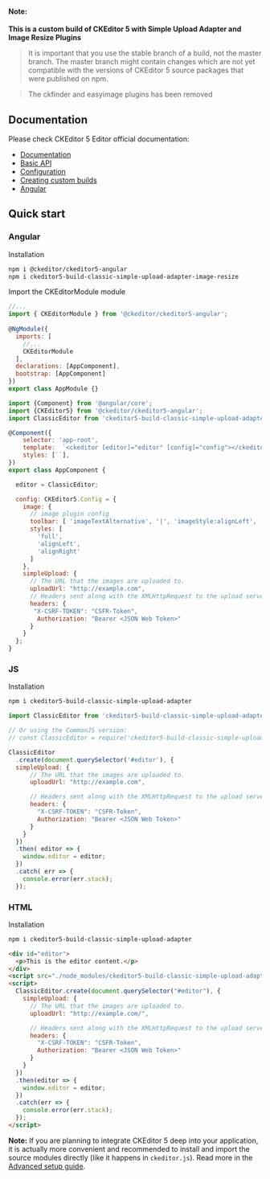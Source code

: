 #### Note:

**This is a custom build of CKEditor 5 with Simple Upload Adapter and Image Resize Plugins**
>It is important that you use the stable branch of a build, not the master branch. The master branch might contain changes which are not yet compatible with the versions of CKEditor 5 source packages that were published on npm.

>The ckfinder and easyimage plugins has been removed

## Documentation

Please check CKEditor 5 Editor official documentation:

-   [Documentation](https://ckeditor.com/docs/ckeditor5/latest/builds/guides/overview.html)
-   [Basic API](https://ckeditor.com/docs/ckeditor5/latest/builds/guides/integration/basic-api.html)
-   [Configuration](https://ckeditor.com/docs/ckeditor5/latest/builds/guides/integration/configuration.html)
-   [Creating custom builds](https://ckeditor.com/docs/ckeditor5/latest/builds/guides/development/custom-builds.html)
-   [Angular](https://ckeditor.com/docs/ckeditor5/latest/builds/guides/integration/frameworks/angular.html)

## Quick start

### Angular

Installation

```bash
npm i @ckeditor/ckeditor5-angular
npm i ckeditor5-build-classic-simple-upload-adapter-image-resize
```

Import the CKEditorModule module
```js
//...
import { CKEditorModule } from '@ckeditor/ckeditor5-angular';
 
@NgModule({
  imports: [
    //... 
    CKEditorModule
  ],
  declarations: [AppComponent],
  bootstrap: [AppComponent]
})
export class AppModule {}
```

```js
import {Component} from '@angular/core';
import {CKEditor5} from '@ckeditor/ckeditor5-angular';
import ClassicEditor from 'ckeditor5-build-classic-simple-upload-adapter-image-resize';

@Component({
    selector: 'app-root',
    template:  `<ckeditor [editor]="editor" [config]="config"></ckeditor>`,
    styles: [``],
})
export class AppComponent {

  editor = ClassicEditor;

  config: CKEditor5.Config = {
    image: {
      // image plugin config
      toolbar: [ 'imageTextAlternative', '|', 'imageStyle:alignLeft', 'imageStyle:full', 'imageStyle:alignRight' ],
      styles: [
        'full',
        'alignLeft',
        'alignRight'
      ]
    },
    simpleUpload: {
      // The URL that the images are uploaded to.
      uploadUrl: "http://example.com",
      // Headers sent along with the XMLHttpRequest to the upload server.
      headers: {
       "X-CSRF-TOKEN": "CSFR-Token",
        Authorization: "Bearer <JSON Web Token>"
      }
    }
  };
}
```

### JS

Installation

```bash
npm i ckeditor5-build-classic-simple-upload-adapter
```

```js
import ClassicEditor from 'ckeditor5-build-classic-simple-upload-adapter';

// Or using the CommonJS version:
// const ClassicEditor = require('ckeditor5-build-classic-simple-upload-adapter');

ClassicEditor
  .create(document.querySelector('#editor'), {
  simpleUpload: {
      // The URL that the images are uploaded to.
      uploadUrl: "http://example.com",

      // Headers sent along with the XMLHttpRequest to the upload server.
      headers: {
        "X-CSRF-TOKEN": "CSFR-Token",
        Authorization: "Bearer <JSON Web Token>"
      }
    }
  })
  .then( editor => {
    window.editor = editor;
  })
  .catch( err => {
    console.error(err.stack);
  });
```

### HTML

Installation

```bash
npm i ckeditor5-build-classic-simple-upload-adapter
```

```html
<div id="editor">
  <p>This is the editor content.</p>
</div>
<script src="./node_modules/ckeditor5-build-classic-simple-upload-adapter/build/ckeditor.js"></script>
<script>
  ClassicEditor.create(document.querySelector("#editor"), {
    simpleUpload: {
      // The URL that the images are uploaded to.
      uploadUrl: "http://example.com/",

      // Headers sent along with the XMLHttpRequest to the upload server.
      headers: {
        "X-CSRF-TOKEN": "CSFR-Token",
        Authorization: "Bearer <JSON Web Token>"
      }
    }
  })
  .then(editor => {
    window.editor = editor;
  })
  .catch(err => {
    console.error(err.stack);
  });
</script>
```

**Note:** If you are planning to integrate CKEditor 5 deep into your application, it is actually more convenient and recommended to install and import the source modules directly (like it happens in `ckeditor.js`). Read more in the [Advanced setup guide](https://ckeditor.com/docs/ckeditor5/latest/builds/guides/integration/advanced-setup.html).
